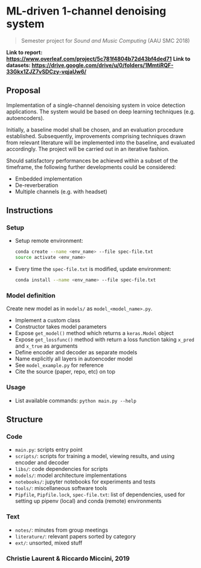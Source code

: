 # ML-driven 1-channel denoising system
> Semester project for *Sound and Music Computing* (AAU SMC 2018)

**Link to report: https://www.overleaf.com/project/5c781f4804b72d43bf4ded71**
**Link to datasets: https://drive.google.com/drive/u/0/folders/1MmtiRQF-33Gkx1ZJZ7vSDCzy-vqjaUw6/**


## Proposal
Implementation of a single-channel denoising system in voice detection applications.
The system would be based on deep learning techniques (e.g. autoencoders).

Initially, a baseline model shall be chosen, and an evaluation procedure established.
Subsequently, improvements comprising techniques drawn from relevant literature will be implemented into the baseline, and evaluated accordingly.
The project will be carried out in an iterative fashion.

Should satisfactory performances be achieved within a subset of the timeframe, the following further developments could be considered:
- Embedded implementation
- De-reverberation
- Multiple channels (e.g. with headset)


## Instructions
### Setup
- Setup remote environment:
  ```sh
  conda create --name <env_name> --file spec-file.txt
  source activate <env_name>
  ```
- Every time the `spec-file.txt` is modified, update environment:
  ```sh
  conda install --name <env_name> --file spec-file.txt
  ```
### Model definition
Create new model as in `models/` as `model_<model_name>.py`.
- Implement a custom class
- Constructor takes model parameters
- Expose `get_model()` method which returns a `keras.Model` object
- Expose `get_lossfunc()` method with return a loss function taking `x_pred` and `x_true` as arguments
- Define encoder and decoder as separate models
- Name explicitly all layers in autoencoder model
- See `model_example.py` for reference
- Cite the source (paper, repo, etc) on top
### Usage
- List available commands: `python main.py --help`


## Structure
### Code
- `main.py`: scripts entry point
- `scripts/`: scripts for training a model, viewing results, and using encoder and decoder
- `libs/`: code dependencies for scripts
- `models/`: model architecture implementations
- `notebooks/`: jupyter notebooks for experiments and tests
- `tools/`: miscellaneous software tools
- `Pipfile`, `Pipfile.lock`, `spec-file.txt`: list of dependencies, used for setting up pipenv (local) and conda (remote) environments
### Text
- `notes/`: minutes from group meetings
- `literature/`: relevant papers sorted by category
- `ext/`: unsorted, mixed stuff


### Christie Laurent & Riccardo Miccini, 2019

